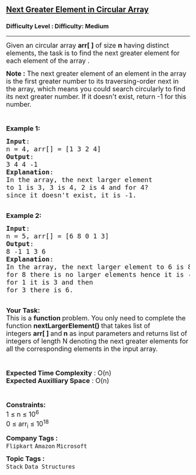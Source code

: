 <h2><a href="https://www.geeksforgeeks.org/problems/next-greater-element/1?page=1&company=SAP%20Labs&status=unsolved&sortBy=submissions">Next Greater Element in Circular Array</a></h2><h3>Difficulty Level : Difficulty: Medium</h3><hr><div class="problems_problem_content__Xm_eO"><p><span style="font-size: 18px;">Given an circular array <strong>arr[ ]</strong> of size <strong>n</strong> having distinct elements, the task is to find the next greater element for each element of the array .<br></span></p>
<p><span style="font-size: 18px;"><strong>Note :</strong> The next greater element of an element in the array is the first greater number to its traversing-order next in the array, which means you could search circularly to find its next greater number. If it doesn't exist, return -1 for this number.</span></p>
<p>&nbsp;</p>
<p><span style="font-size: 18px;"><strong>Example 1:</strong></span></p>
<pre><span style="font-size: 18px;"><strong>Input</strong>: 
n = 4, arr[] = [1 3 2 4]
<strong>Output</strong>:
3 4 4 -1
<strong>Explanation</strong>:
In the array, the next larger element 
to 1 is 3, 3 is 4, 2 is 4 and for 4? 
since it doesn't exist, it is -1.<br>
</span></pre>
<p><span style="font-size: 18px;"><strong>Example 2:</strong></span></p>
<pre><span style="font-size: 18px;"><strong>Input</strong>: 
n = 5, arr[] = [6 8 0 1 3]
<strong>Output</strong>:
8 -1 1 3 6
<strong>Explanation</strong>:
In the array, the next larger element to 6 is 8, <br>for 8 there is no larger elements hence it is -1, for 0 it is 1,<br>for 1 it is 3 and then <br>for 3 there is 6.<br><br></span></pre>
<p><span style="font-size: 18px;"><strong>Your Task:</strong><br>This is a <strong>function </strong>problem. You only need to complete the function <strong>nextLargerElement()&nbsp;</strong>that takes list of integers&nbsp;<strong>arr[ ] </strong>and<strong>&nbsp;n</strong>&nbsp;as input parameters<strong> </strong>and returns list of integers&nbsp;of length N&nbsp;denoting the next greater elements for all the corresponding elements in the input array.</span></p>
<p>&nbsp;</p>
<p><span style="font-size: 18px;"><strong>Expected Time Complexity</strong> : O(n)<br><strong>Expected Auxilliary Space</strong> : O(n)</span></p>
<p>&nbsp;</p>
<p><span style="font-size: 18px;"><strong>Constraints:</strong><br>1 ≤ n ≤&nbsp;10<sup>6</sup><br>0 ≤&nbsp;arr<sub>i</sub> ≤&nbsp;10<sup>18</sup></span></p></div><p><span style=font-size:18px><strong>Company Tags : </strong><br><code>Flipkart</code>&nbsp;<code>Amazon</code>&nbsp;<code>Microsoft</code>&nbsp;<br><p><span style=font-size:18px><strong>Topic Tags : </strong><br><code>Stack</code>&nbsp;<code>Data Structures</code>&nbsp;